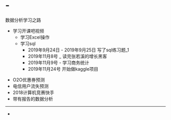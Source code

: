 # -
数据分析学习之路


* 学习开课吧视频
  * 学习Excel操作
  * 学习sql  
     * 2019年9月24日 - 2019年9月25日 写了sql练习题_1
     * 2019年11月8号 _ 读完张若溪的增长黑客
     * 2019年11月9号 - 学习商务统计
     * 2019年11月24号 开始做kaggle项目
- O2O优惠券预测
- 电信用户流失预测
- 2018计算机竞赛快手
- 带有报告的数据分析


-----------------------------------------------


-
